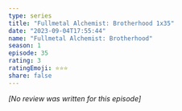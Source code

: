 ```yaml
---
type: series
title: "Fullmetal Alchemist: Brotherhood 1x35"
date: "2023-09-04T17:55:44"
name: "Fullmetal Alchemist: Brotherhood"
season: 1
episode: 35
rating: 3
ratingEmoji: ⭐️⭐️⭐️
share: false
---
```


_[No review was written for this episode]_
